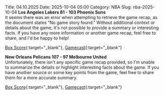 Title: 04.10.2025
Date: 2025-10-04 05:00
Category: NBA 
Slug: nba-2025-10-04 
**Los Angeles Lakers 81 - 103 Phoenix Suns**  
It seems there was an error when attempting to retrieve the game recap, as the document states "No game story found." Without additional context or details about the game, it's not possible to provide a summary or interesting facts. If you have any more information or another game recap, feel free to share, and I'd be happy to help! 

[Box Score](/game/phx-vs-lal-0012500001/box-score){:target="_blank"}, [Gamecast](/game/phx-vs-lal-0012500001){:target="_blank"}<br>

**New Orleans Pelicans 107 - 97 Melbourne United**  
Unfortunately, there isn't any specific game recap provided, so I'm unable to summarize the details or highlight interesting facts about the game. If you have another source or some key points from the game, feel free to share them for a more accurate summary. 

[Box Score](/game/mel-vs-nop-0012500009/box-score){:target="_blank"}, [Gamecast](/game/mel-vs-nop-0012500009){:target="_blank"}<br>

